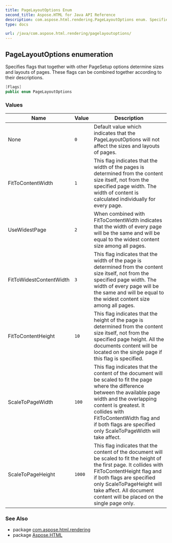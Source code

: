 ```yaml
---
title: PageLayoutOptions Enum
second_title: Aspose.HTML for Java API Reference
description: com.aspose.html.rendering.PageLayoutOptions enum. Specifies flags that together with other PageSetup options determine sizes and layouts of pages. These flags can be combined together according to their descriptions
type: docs

url: /java/com.aspose.html.rendering/pagelayoutoptions/
---
```

## PageLayoutOptions enumeration

Specifies flags that together with other PageSetup options determine sizes and layouts of pages. These flags can be combined together according to their descriptions.

```java
[Flags]
public enum PageLayoutOptions
```

### Values

| Name | Value | Description |
| --- | --- | --- |
| None | `0` | Default value which indicates that the PageLayoutOptions will not affect the sizes and layouts of pages. |
| FitToContentWidth | `1` | This flag indicates that the width of the pages is determined from the content size itself, not from the specified page width. The width of content is calculated individually for every page. |
| UseWidestPage | `2` | When combined with FitToContentWidth indicates that the width of every page will be the same and will be equal to the widest content size among all pages. |
| FitToWidestContentWidth | `3` | This flag indicates that the width of the page is determined from the content size itself, not from the specified page width. The width of every page will be the same and will be equal to the widest content size among all pages. |
| FitToContentHeight | `10` | This flag indicates that the height of the page is determined from the content size itself, not from the specified page height. All the documents content will be located on the single page if this flag is specified. |
| ScaleToPageWidth | `100` | This flag indicates that the content of the document will be scaled to fit the page where the difference between the available page width and the overlapping content is greatest. It collides with FitToContentWidth flag and if both flags are specified only ScaleToPageWidth will take affect. |
| ScaleToPageHeight | `1000` | This flag indicates that the content of the document will be scaled to fit the height of the first page. It collides with FitToContentHeight flag and if both flags are specified only ScaleToPageHeight will take affect. All document content will be placed on the single page only. |

### See Also

* package [com.aspose.html.rendering](../../com.aspose.html.rendering/)
* package [Aspose.HTML](../../)

